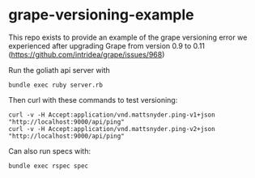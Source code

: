 # grape-versioning-example
This repo exists to provide an example of the grape versioning error we experienced after upgrading Grape from version 0.9 to 0.11 (https://github.com/intridea/grape/issues/968)

Run the goliath api server with

```
bundle exec ruby server.rb
```

Then curl with these commands to test versioning:

```
curl -v -H Accept:application/vnd.mattsnyder.ping-v1+json "http://localhost:9000/api/ping"
curl -v -H Accept:application/vnd.mattsnyder.ping-v2+json "http://localhost:9000/api/ping"
```

Can also run specs with:

```
bundle exec rspec spec
```
